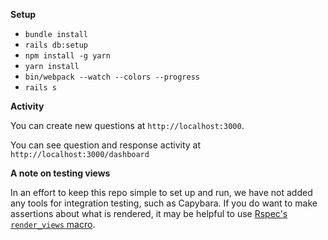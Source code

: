 **Setup**
* `bundle install`
* `rails db:setup`
* `npm install -g yarn`
* `yarn install`
* `bin/webpack --watch --colors --progress`
* `rails s`

**Activity**

You can create new questions at `http://localhost:3000`.

You can see question and response activity at `http://localhost:3000/dashboard`

**A note on testing views**

In an effort to keep this repo simple to set up and run, we have not added any tools for integration testing, such as Capybara. If you do want to make assertions about what is rendered, it may be helpful to use [Rspec's `render_views` macro](https://relishapp.com/rspec/rspec-rails/v/3-9/docs/controller-specs/render-views#render-views-on-and-off-in-nested-groups).
